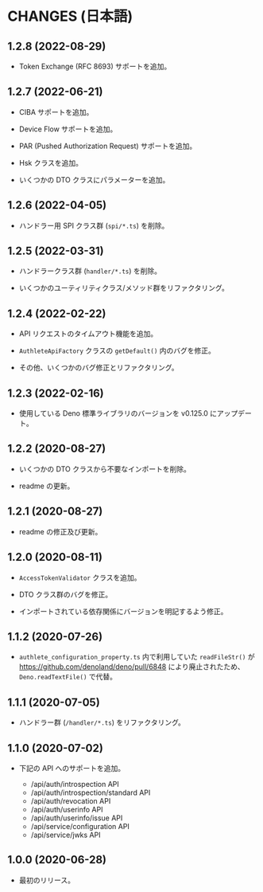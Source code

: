CHANGES (日本語)
=======

1.2.8 (2022-08-29)
------------------

- Token Exchange (RFC 8693) サポートを追加。


1.2.7 (2022-06-21)
------------------

- CIBA サポートを追加。

- Device Flow サポートを追加。

- PAR (Pushed Authorization Request) サポートを追加。

- Hsk クラスを追加。

- いくつかの DTO クラスにパラメーターを追加。


1.2.6 (2022-04-05)
------------------

- ハンドラー用 SPI クラス群 (`spi/*.ts`) を削除。


1.2.5 (2022-03-31)
------------------

- ハンドラークラス群 (`handler/*.ts`) を削除。

- いくつかのユーティリティクラス/メソッド群をリファクタリング。


1.2.4 (2022-02-22)
------------------

- API リクエストのタイムアウト機能を追加。

- `AuthleteApiFactory` クラスの `getDefault()` 内のバグを修正。

- その他、いくつかのバグ修正とリファクタリング。


1.2.3 (2022-02-16)
------------------

- 使用している Deno 標準ライブラリのバージョンを v0.125.0 にアップデート。


1.2.2 (2020-08-27)
------------------

- いくつかの DTO クラスから不要なインポートを削除。

- readme の更新。


1.2.1 (2020-08-27)
------------------

- readme の修正及び更新。


1.2.0 (2020-08-11)
------------------

- `AccessTokenValidator` クラスを追加。

- DTO クラス群のバグを修正。

- インポートされている依存関係にバージョンを明記するよう修正。


1.1.2 (2020-07-26)
------------------

- `authlete_configuration_property.ts` 内で利用していた `readFileStr()`
が https://github.com/denoland/deno/pull/6848 により廃止されたため、
`Deno.readTextFile()` で代替。


1.1.1 (2020-07-05)
------------------

- ハンドラー群 (`/handler/*.ts`) をリファクタリング。


1.1.0 (2020-07-02)
------------------

- 下記の API へのサポートを追加。

  - /api/auth/introspection API
  - /api/auth/introspection/standard API
  - /api/auth/revocation API
  - /api/auth/userinfo API
  - /api/auth/userinfo/issue API
  - /api/service/configuration API
  - /api/service/jwks API


1.0.0 (2020-06-28)
------------------

- 最初のリリース。
